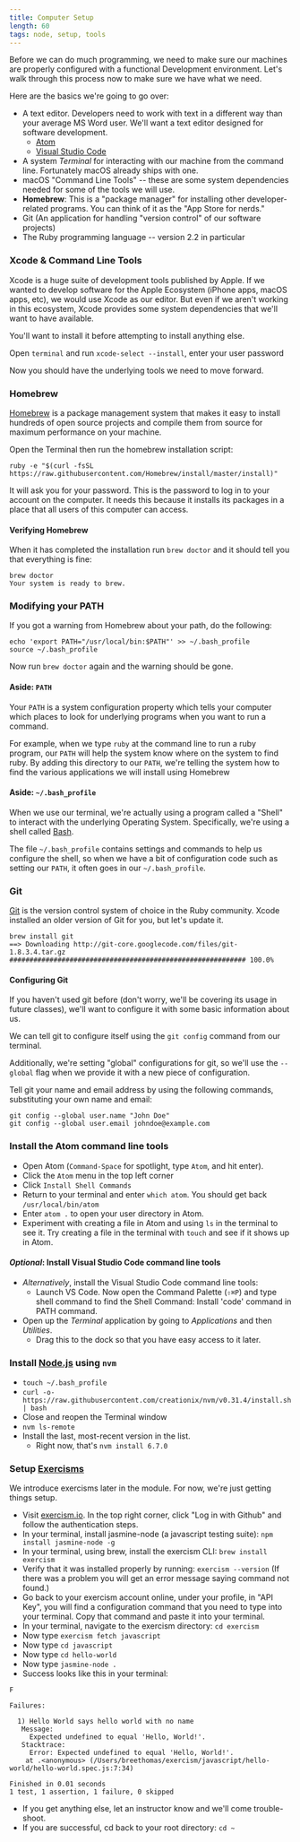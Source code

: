 ```yaml
---
title: Computer Setup
length: 60
tags: node, setup, tools
---
```


Before we can do much programming, we need to make sure our machines are properly configured with a functional Development environment. Let's walk through this process now to make sure we have what we need.

Here are the basics we're going to go over:

- A text editor. Developers need to work with text in a different way than your average MS Word user. We'll want a text editor designed for software development.
  - [Atom](http://atom.io)
  - [Visual Studio Code](https://code.visualstudio.com/)
- A system _Terminal_ for interacting with our machine from the command line. Fortunately macOS already ships with one.
- macOS "Command Line Tools" -- these are some system dependencies needed for some of the tools we will use.
- **Homebrew**: This is a "package manager" for installing other developer-related programs. You can think of it as the "App Store for nerds."
- Git (An application for handling "version control" of our software projects)
- The Ruby programming language -- version 2.2 in particular

### Xcode & Command Line Tools

Xcode is a huge suite of development tools published by Apple. If we wanted to develop software for the Apple Ecosystem (iPhone apps, macOS apps, etc), we would use Xcode as our editor. But even if we aren't working in this ecosystem, Xcode provides some system dependencies that we'll want to have available.

You'll want to install it before attempting to install anything else.

Open `terminal` and run `xcode-select --install`, enter your user password

Now you should have the underlying tools we need to move forward.

### Homebrew

[Homebrew](http://brew.sh) is a package management system that makes it easy to install hundreds of open source projects and compile them from source for maximum performance on your machine.

Open the Terminal then run the homebrew installation script:

```shell
ruby -e "$(curl -fsSL https://raw.githubusercontent.com/Homebrew/install/master/install)"
```

It will ask you for your password. This is the password to log in to your account on the computer.
It needs this because it installs its packages in a place that all users of this computer can access.

#### Verifying Homebrew

When it has completed the installation run `brew doctor` and it should tell you that everything is fine:

```shell
brew doctor
Your system is ready to brew.
```

### Modifying your PATH

If you got a warning from Homebrew about your path, do the following:

```shell
echo 'export PATH="/usr/local/bin:$PATH"' >> ~/.bash_profile
source ~/.bash_profile
```

Now run `brew doctor` again and the warning should be gone.

#### Aside: `PATH`

Your `PATH` is a system configuration
property which tells your computer which places to look for underlying programs
when you want to run a command.

For example, when we type `ruby` at the command line to run a ruby program, our `PATH`
will help the system know where on the system to find ruby. By adding this directory
to our `PATH`, we're telling the system how to find the various applications we will
install using Homebrew

#### Aside: `~/.bash_profile`

When we use our terminal, we're actually using a program called a "Shell" to interact
with the underlying Operating System. Specifically, we're using a shell called [Bash](https://en.wikipedia.org/wiki/Bash_(Unix_shell)).

The file `~/.bash_profile` contains settings and commands to help us configure the shell,
so when we have a bit of configuration code such as setting our `PATH`, it often goes
in our `~/.bash_profile`.

### Git

[Git](http://git-scm.com/) is the version control system of choice in the Ruby community.
Xcode installed an older version of Git for you, but let's update it.

```shell
brew install git
==> Downloading http://git-core.googlecode.com/files/git-1.8.3.4.tar.gz
########################################################### 100.0%
```

#### Configuring Git

If you haven't used git before (don't worry, we'll be covering its usage in future classes), we'll want to configure it with some basic information about us.

We can tell git to configure itself using the `git config` command from our terminal.

Additionally, we're setting "global" configurations for git, so we'll use the `--global` flag
when we provide it with a new piece of configuration.

Tell git your name and email address by using the following commands, substituting your own name and email:

```
git config --global user.name "John Doe"
git config --global user.email johndoe@example.com
```

### Install the Atom command line tools

  - Open Atom (`Command-Space` for spotlight, type `Atom`, and hit enter).
  - Click the `Atom` menu in the top left corner
  - Click `Install Shell Commands`
  - Return to your terminal and enter `which atom`. You should get back `/usr/local/bin/atom`
  - Enter `atom .` to open your user directory in Atom.
  - Experiment with creating a file in Atom and using `ls` in the terminal to see it. Try creating a file in the terminal with `touch` and see if it shows up in Atom.

#### _Optional_: Install Visual Studio Code command line tools

- _Alternatively_, install the Visual Studio Code command line tools:
  - Launch VS Code. Now open the Command Palette (`⇧⌘P`) and type shell command to find the Shell Command: Install 'code' command in PATH command.
- Open up the _Terminal_ application by going to _Applications_ and then _Utilities_.
    - Drag this to the dock so that you have easy access to it later.

### Install [Node.js](http://nodejs.org) using `nvm`

- `touch ~/.bash_profile`
- `curl -o- https://raw.githubusercontent.com/creationix/nvm/v0.31.4/install.sh | bash`
- Close and reopen the Terminal window
- `nvm ls-remote`
- Install the last, most-recent version in the list.
    - Right now, that's `nvm install 6.7.0`

### Setup [Exercisms](http://exercism.io)
We introduce exercisms later in the module. For now, we're just getting things setup.

- Visit [exercism.io](http://exercism.io/). In the top right corner, click "Log in with Github" and follow the authentication steps.
- In your terminal, install jasmine-node (a javascript testing suite): ```npm install jasmine-node -g```
- In your terminal, using brew, install the exercism CLI: ```brew install exercism```
- Verify that it was installed properly by running: ```exercism --version``` (If there was a problem you will get an error message saying command not found.)
- Go back to your exercism account online, under your profile, in "API Key", you will find a configuration command that you need to type into your terminal. Copy that command and paste it into your terminal.
- In your terminal, navigate to the exercism directory: ```cd exercism```
- Now type ```exercism fetch javascript```
- Now type ```cd javascript```
- Now type ```cd hello-world```
- Now type ```jasmine-node .```
- Success looks like this in your terminal:

```
F

Failures:

  1) Hello World says hello world with no name
   Message:
     Expected undefined to equal 'Hello, World!'.
   Stacktrace:
     Error: Expected undefined to equal 'Hello, World!'.
    at .<anonymous> (/Users/breethomas/exercism/javascript/hello-world/hello-world.spec.js:7:34)

Finished in 0.01 seconds
1 test, 1 assertion, 1 failure, 0 skipped
```
- If you get anything else, let an instructor know and we'll come trouble-shoot.
- If you are successful, cd back to your root directory: ```cd ~```
